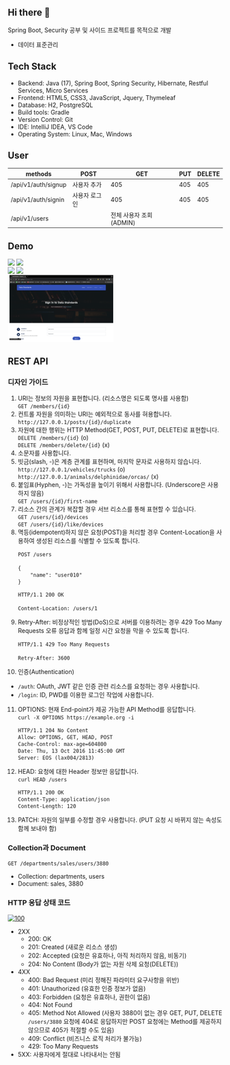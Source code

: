 ## Hi there 👋
Spring Boot, Security 공부 및 사이드 프로젝트를 목적으로 개발

- 데이터 표준관리

## Tech Stack
- Backend: Java (17), Spring Boot, Spring Security, Hibernate, Restful Services, Micro Services
- Frontend: HTML5, CSS3, JavaScript, Jquery, Thymeleaf
- Database: H2, PostgreSQL
- Build tools: Gradle
- Version Control: Git
- IDE: IntelliJ IDEA, VS Code
- Operating System: Linux, Mac, Windows

## User
| methods             | POST    | GET               | PUT | DELETE |
|---------------------|---------|-------------------|-----|--------|
| /api/v1/auth/signup | 사용자 추가  | 405               | 405 | 405    |
| /api/v1/auth/signin | 사용자 로그인 | 405               | 405 | 405    |
| /api/v1/users       |         | 전체 사용자 조회 (ADMIN) |     |        |


## Demo
<div>
  <img src="./src/main/resources/static/images/application-01.png" width="49%"/>
  <img src="./src/main/resources/static/images/application-02.png" width="49%"/>  
</div>
<div>
  <img src="./src/main/resources/static/images/application-03.png" width="49%"/>
  <img src="./src/main/resources/static/images/application-04.png" width="49%"/>  
</div>
<div>
  <img src="./src/main/resources/static/images/application-05.png" width="49%"/>  
</div>

## REST API
### 디자인 가이드
1. URI는 정보의 자원을 표현합니다. (리소스명은 되도록 명사를 사용함)   
`GET /members/{id}`
2. 컨트롤 자원을 의미하는 URI는 예외적으로 동사를 혀용합니다.   
`http://127.0.0.1/posts/{id}/duplicate`
3. 자원에 대한 행위는 HTTP Method(GET, POST, PUT, DELETE)로 표현합니다.   
`DELETE /members/{id}` (o)   
`DELETE /members/delete/{id}` (x)
4. 소문자를 사용합니다.
5. 빗금(slash, -)은 계층 관계를 표현하며, 마지막 문자로 사용하지 않습니다.   
`http://127.0.0.1/vehicles/trucks` (o)   
`http://127.0.0.1/animals/delphinidae/orcas/` (x)
6. 붙임표(Hyphen, -)는 가독성을 높이기 위해서 사용합니다. (Underscore은 사용하지 않음)   
`GET /users/{id}/first-name`
7. 리소스 간의 관계가 복잡할 경우 서브 리소스를 통해 표현할 수 있습니다.   
`GET /users/{id}/devices`   
`GET /users/{id}/like/devices`
8. 멱등(idempotent)하지 않은 요청(POST)을 처리할 경우 Content-Location을 사용하여 생성된 리소스를 식별할 수 있도록 합니다.   
    ```
    POST /users

    {
        "name": "user010"
    }
    ```
    ```
    HTTP/1.1 200 OK

    Content-Location: /users/1
    ```
9. Retry-After: 비정상적인 방법(DoS)으로 서버를 이용하려는 경우 429 Too Many Requests 오류 응답과 함께 일정 시간 요청을 막을 수 있도록 합니다.   
    ```
    HTTP/1.1 429 Too Many Requests

    Retry-After: 3600
    ```
10. 인증(Authentication)   
* `/auth`: OAuth, JWT 같은 인증 관련 리소스를 요청하는 경우 사용합니다.
* `/login`: ID, PWD를 이용한 로그인 작업에 사용합니다.
11. OPTIONS: 현재 End-point가 제공 가능한 API Method를 응답합니다.   
    `curl -X OPTIONS https://example.org -i`   
    ```
    HTTP/1.1 204 No Content
    Allow: OPTIONS, GET, HEAD, POST
    Cache-Control: max-age=604800
    Date: Thu, 13 Oct 2016 11:45:00 GMT
    Server: EOS (lax004/2813)
    ```
12. HEAD: 요청에 대한 Header 정보만 응답합니다.   
    `curl HEAD /users`
    ```
    HTTP/1.1 200 OK
    Content-Type: application/json
    Content-Length: 120
    ```
13. PATCH: 자원의 일부를 수정할 경우 사용합니다. (PUT 요청 시 바뀌지 않는 속성도 함께 보내야 함)

### Collection과 Document
`GET /departments/sales/users/3880`   
* Collection: departments, users
* Document: sales, 3880

### HTTP 응답 상태 코드
<a href="https://http.cat">
    <img src="https://http.cat/images/100.jpg" alt="100" width="50%;" />
</a>

* 2XX
  - 200: OK 
  - 201: Created (새로운 리소스 생성)
  - 202: Accepted (요청은 유효하나, 아직 처리하지 않음, 비동기)
  - 204: No Content (Body가 없는 자원 삭제 요청(DELETE))
* 4XX
  - 400: Bad Request (미리 정해진 파라미터 요구사항을 위반)
  - 401: Unauthorized (유효한 인증 정보가 없음)
  - 403: Forbidden (요청은 유효하나, 권한이 없음)
  - 404: Not Found
  - 405: Method Not Allowed (사용자 3880이 없는 경우 GET, PUT, DELETE `/users/3880` 요청에 404로 응답하지만 POST 요청에는 Method를 제공하지 않으므로 405가 적절할 수도 있음)
  - 409: Conflict (비즈니스 로직 처리가 불가능)
  - 429: Too Many Requests
* 5XX: 사용자에게 절대로 나타내서는 안됨
